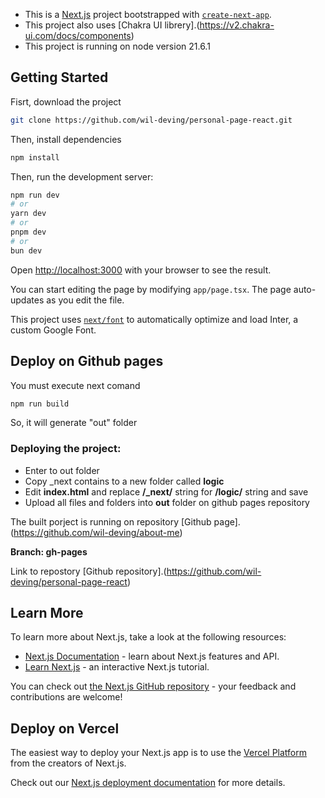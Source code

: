 - This is a [Next.js](https://nextjs.org/) project bootstrapped with [`create-next-app`](https://github.com/vercel/next.js/tree/canary/packages/create-next-app).
- This project also uses [Chakra UI librery].(https://v2.chakra-ui.com/docs/components)
- This project is running on node version 21.6.1

## Getting Started

Fisrt, download the project

```bash
git clone https://github.com/wil-deving/personal-page-react.git
```

Then, install dependencies
```bash
npm install
```

Then, run the development server:

```bash
npm run dev
# or
yarn dev
# or
pnpm dev
# or
bun dev
```

Open [http://localhost:3000](http://localhost:3000) with your browser to see the result.

You can start editing the page by modifying `app/page.tsx`. The page auto-updates as you edit the file.

This project uses [`next/font`](https://nextjs.org/docs/basic-features/font-optimization) to automatically optimize and load Inter, a custom Google Font.


## Deploy on Github pages

You must execute next comand

```bash
npm run build
```
So, it will generate "out" folder

### Deploying the project:

- Enter to out folder
- Copy _next contains to a new folder called **logic**
- Edit **index.html** and replace **/_next/** string for **/logic/** string and save
- Upload all files and folders into **out** folder on github pages repository

The built porject is running on repository [Github page].(https://github.com/wil-deving/about-me)

**Branch: gh-pages**

Link to repostory [Github repository].(https://github.com/wil-deving/personal-page-react)


## Learn More

To learn more about Next.js, take a look at the following resources:

- [Next.js Documentation](https://nextjs.org/docs) - learn about Next.js features and API.
- [Learn Next.js](https://nextjs.org/learn) - an interactive Next.js tutorial.

You can check out [the Next.js GitHub repository](https://github.com/vercel/next.js/) - your feedback and contributions are welcome!

## Deploy on Vercel

The easiest way to deploy your Next.js app is to use the [Vercel Platform](https://vercel.com/new?utm_medium=default-template&filter=next.js&utm_source=create-next-app&utm_campaign=create-next-app-readme) from the creators of Next.js.

Check out our [Next.js deployment documentation](https://nextjs.org/docs/deployment) for more details.
